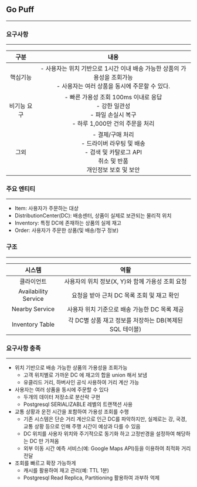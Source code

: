 ## Go Puff
<hr/>

### 요구사항
<hr/>

|   구분   |                                            내용                                             |
|:------:|:-----------------------------------------------------------------------------------------:|
|  핵심기능  |        - 사용자는 위치 기반으로 1시간 이내 배송 가능한 상품의 가용성을 조회가능<br/> - 사용자는 여러 상품을 동시에 주문할 수 있다.        |
| 비기능 요구 |     - 빠른 가용성 조회 100ms 이내로 응답<br/> - 강한 일관성<br/>- 파일 손실시 복구<br/>- 하루 1,000만 건의 주문을 처리      |
|   그외   | - 결제/구매 처리<br/> - 드라이버 라우팅 및 배송<br/> - 검색 및 카탈로그 API <br/>    취소 및 반품 <br/> 개인정보 보호 및 보안  |

### 주요 엔티티
<hr/>

* Item: 사용자가 주문하는 대상
* DistributionCenter(DC): 배송센터, 상품이 실제로 보관되는 물리적 위치
* Inventory: 특정 DC에 존재하는 상품의 실제 재고
* Order: 사용자가 주문한 상품(및 배송/청구 정보)

### 구조
<hr/>

|              시스템               |                         역활                         |
|:------------------------------:|:--------------------------------------------------:|
|             클라이언트              |   사용자의 위치 정보(X, Y)와 함께 가용성 조회 요청     |
|      Availability Service      |             요청을 받아 근처 DC 목록 조회 및 재고 확인            |
|         Nearby Service         | 사용자 위치 기준으로 배송 가능한 DC 목록 제공 |
|        Inventory Table      |   각 DC별 상품 재고 정보를 저장하는 DB(복제된 SQL 테이블)  |

### 요구사항 충족
<hr/>

* 위치 기반으로 배송 가능한 상품의 가용성을 조회가능
  * 고객 위치별로 가까운 DC 에 재고의 합을 union 해서 보냄
  * 유클리드 거리, 하버사인 공식 사용하여 거리 계산 가능
* 사용자는 여러 상품을 동시에 주문할 수 있다
  * 두개의 데이터 저장소로 분산락 구현
  * Postgresql SERIALIZABLE 레벨의 트랜잭션 사용
* 교통 상황과 운전 시간을 포함하여 가용성 조회를 수행
  * 기존 시스템은 단순 거리 계산으로 인근 DC를 파악하지만, 실제로는 강, 국경, 교통 상황 등으로 인해 주행 시간이 예상과 다를 수 있음
  * DC 위치를 사용자 위치와 주기적으로 동기화 하고 고정반경을 설정하여 해당하는 DC 만 가져옴
  * 외부 이동 시간 예측 서비스(예: Google Maps API)등을 이용하여 최적화 거리 전달
* 조회를 빠르고 확장 가능하게
  * 캐시를 활용하여 재고 관리(예: TTL 1분)
  * Postgresql Read Replica, Partitioning 활용하여 과부하 억제